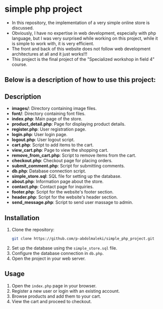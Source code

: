# simple php project

- In this repository, the implementation of a very simple online store is discussed.
- Obviously, I have no expertise in web development, especially with php language, but I was very surprised while working on this project, while it is simple to work with, it is very efficient.
- The front and back of this website does not follow web development architectures at all and it just works!!!
- This project is the final project of the "Specialized workshop in field 4" course.
## Below is a description of how to use this project:

## Description

- **images/**: Directory containing image files.
- **font/**: Directory containing font files.
- **index.php**: Main page of the store.
- **product_detail.php**: Page for displaying product details.
- **register.php**: User registration page.
- **login.php**: User login page.
- **logout.php**: User logout script.
- **cart.php**: Script to add items to the cart.
- **view_cart.php**: Page to view the shopping cart.
- **remove_from_cart.php**: Script to remove items from the cart.
- **checkout.php**: Checkout page for placing orders.
- **submit_comment.php**: Script for submitting comments.
- **db.php**: Database connection script.
- **simple_store.sql**: SQL file for setting up the database.
- **about.php**: Information page about the store.
- **contact.php**: Contact page for inquiries.
- **footer.php**: Script for the website's footer section.
- **header.php**: Script for the website's header section.
- **send_message.php**: Script to send user massage to admin.


## Installation

1. Clone the repository:
    ```sh
    git clone https://github.com/p-abdolmaleki/simple_php_project.git
    ```
2. Set up the database using the `simple_store.sql` file.
3. Configure the database connection in `db.php`.
4. Open the project in your web server.

## Usage

1. Open the `index.php` page in your browser.
2. Register a new user or login with an existing account.
3. Browse products and add them to your cart.
4. View the cart and proceed to checkout.
